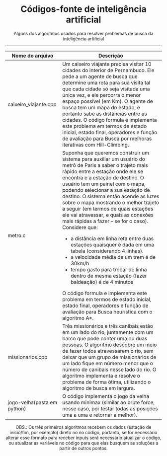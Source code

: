 <div align="center">
  <h1>Códigos-fonte de inteligência artificial</h1>
  <p>Alguns dos algoritmos usados para resolver problemas de busca da inteligência artificial</p>
  <hr>

  Nome do arquivo | Descrição
  ---|---
  caixeiro_viajante.cpp | Um caixeiro viajante precisa visitar 10 cidades do interior de Pernambuco. Ele pede a um agente de busca que determine uma rota para sua visita tal que cada cidade só seja visitada uma única vez, e ele percorra o menor espaço possível (em Km). O agente de busca tem um mapa do estado, e portanto sabe as distâncias entre as cidades. O código formula e implementa este problema em termos de estado inicial, estado final, operadores e função de avaliação para Busca por melhoras iterativas com Hill-Climbing.
  metro.c | Suponha que queremos construir um sistema para auxiliar um usuário do metrô de Paris a saber o trajeto mais rápido entre a estação onde ele se encontra e a estação de destino. O usuário tem um painel com o mapa, podendo selecionar a sua estação de destino. O sistema então acende as luzes sobre o mapa mostrando o melhor trajeto a seguir (em termos de quais estações ele vai atravessar, e quais as conexões mais rápidas a fazer – se for o caso). Considere que: <ul><li>a distância em linha reta entre duas estações quaisquer é dada em uma tabela (considerando 4 linhas).</li><li>a velocidade média de um trem é de 30km/h</li><li>tempo gasto para trocar de linha dentro de mesma estação (fazer baldeação) é de 4 minutos</li></ul>O código formula e implementa este problema em termos de estado inicial, estado final, operadores e função de avaliação para Busca heurística com o algoritmo A*.
  missionarios.cpp | Três missionários e três canibais estão em um lado do rio, juntamente com um barco que pode conter uma ou duas pessoas. O algoritmo descobre um meio de fazer todos atravessarem o rio, sem deixar que um grupo de missionários de um lado fique em número menor que o número de canibais nesse lado do rio. O algoritmo implementa e resolve o problema de forma ótima, utilizando o algoritmo de busca em largura.
  jogo-velha(pasta em python) | O código implementa o jogo da velha usando minimax (similar ao brute force, nesse caso, por testar todas as posições uma a uma e retornar a melhor).
</div>
<div align="center">
  OBS.: Os três primeiros algoritmos recebem os dados (estação de inicio/fim, por exemplo) direto no no código, portanto, se for necessário alterar esse formato para receber inputs será necessário atualizar o código, ou atualizar as variáveis no código para que elas busquem as soluções a partir de outros pontos.
</div>
